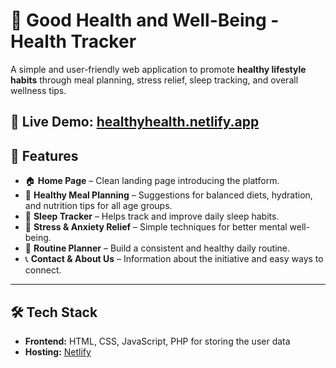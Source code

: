 # 🌿 Good Health and Well-Being - Health Tracker

A simple and user-friendly web application to promote **healthy lifestyle habits** through 
meal planning, stress relief, sleep tracking, and overall wellness tips.  

🚀 Live Demo: [healthyhealth.netlify.app](https://healthyhealth.netlify.app/)
---

## 📌 Features

- 🏠 **Home Page** – Clean landing page introducing the platform.  
- 🥗 **Healthy Meal Planning** – Suggestions for balanced diets, hydration, and nutrition tips for all age groups.  
- 🛌 **Sleep Tracker** – Helps track and improve daily sleep habits.  
- 🧘 **Stress & Anxiety Relief** – Simple techniques for better mental well-being.  
- 📅 **Routine Planner** – Build a consistent and healthy daily routine.  
- 📞 **Contact & About Us** – Information about the initiative and easy ways to connect.  

---

## 🛠️ Tech Stack

- **Frontend:** HTML, CSS, JavaScript, PHP for storing the user data 
- **Hosting:** [Netlify](https://www.netlify.com/)  

